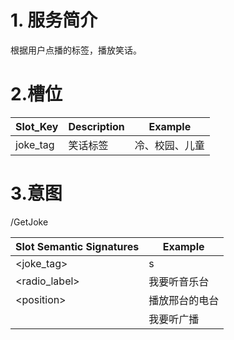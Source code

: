 # 1. 服务简介

根据用户点播的标签，播放笑话。

# 2.槽位

| **Slot\_Key** | **Description** | **Example** |
| --- | --- | --- |
| joke\_tag | 笑话标签 | 冷、校园、儿童 |

# 3.意图

\/GetJoke

| **Slot Semantic Signatures** | **Example** |
| --- | --- |
| &lt;joke\_tag&gt; | s |
| &lt;radio\_label&gt; | 我要听音乐台 |
| &lt;position&gt; | 播放邢台的电台 |
|  | 我要听广播 |

